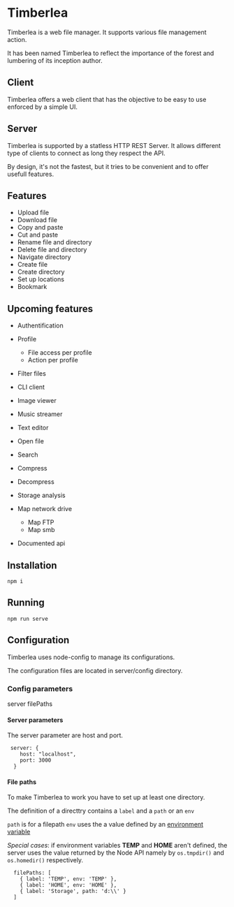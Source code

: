 # Timberlea

Timberlea is a web file manager. It supports various file management action.

It has been named Timberlea to reflect the importance of the forest and lumbering of its inception author.

## Client

Timberlea offers a web client that has the objective to be easy to use enforced by a simple UI.

## Server

Timberlea is supported by a statless HTTP REST Server. It allows different type of clients to connect as long they respect the API.

By design, it's not the fastest, but it tries to be convenient and to offer usefull features.

## Features

* Upload file
* Download file
* Copy and paste
* Cut and paste
* Rename file and directory
* Delete file and directory
* Navigate directory
* Create file
* Create directory
* Set up locations
* Bookmark

## Upcoming features

* Authentification
* Profile
  * File access per profile
  * Action per profile
* Filter files
* CLI client
* Image viewer
* Music streamer
* Text editor
* Open file
* Search
* Compress
* Decompress

* Storage analysis
* Map network drive
  * Map FTP
  * Map smb
* Documented api

## Installation

`npm i`

## Running

`npm run serve`

## Configuration

Timberlea uses node-config to manage its configurations.

The configuration files are located in server/config directory.

### Config parameters

server filePaths

#### Server parameters

The server parameter are host and port.

```json5
 server: {
    host: "localhost",
    port: 3000
  }
```

#### File paths

To make Timberlea to work you have to set up at least one directory.

The definition of a directtry contains a `label` and a `path` or an `env`

`path` is for a filepath
`env` uses the a value defined by an [environment variable](https://en.wikipedia.org/wiki/Environment_variable)

_Special cases_: if environment variables **TEMP** and **HOME** aren't defined, the server uses the value returned by the Node API namely by `os.tmpdir()` and `os.homedir()` respectively.

```json5
  filePaths: [
    { label: 'TEMP', env: 'TEMP' },
    { label: 'HOME', env: 'HOME' },
    { label: 'Storage', path: 'd:\\' }
  ]
```
